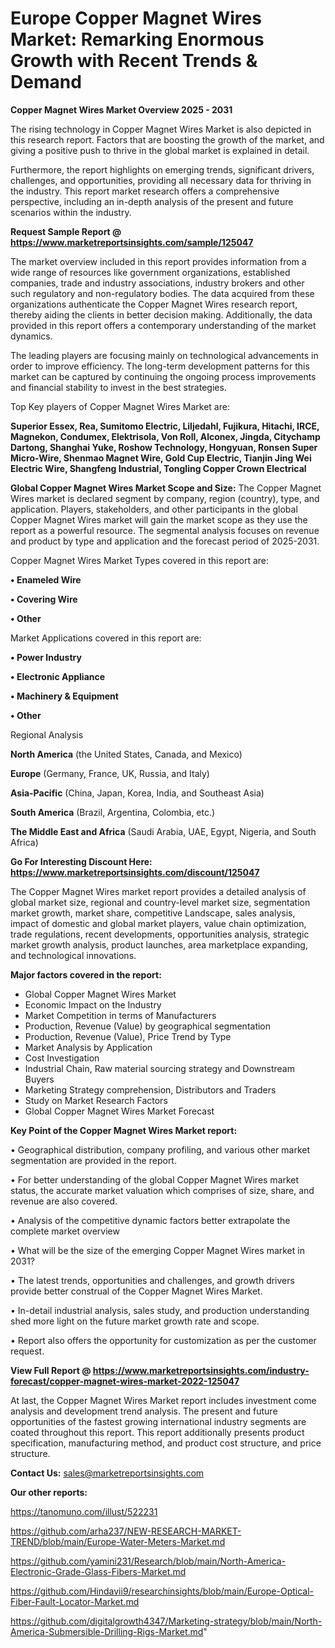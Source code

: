 # Europe Copper Magnet Wires Market: Remarking Enormous Growth with Recent Trends & Demand

<Strong> Copper Magnet Wires Market Overview 2025 - 2031</strong>

The rising technology in Copper Magnet Wires Market is also depicted in this research report. Factors that are boosting the growth of the market, and giving a positive push to thrive in the global market is explained in detail.

Furthermore, the report highlights on emerging trends, significant drivers, challenges, and opportunities, providing all necessary data for thriving in the industry. This report market research offers a comprehensive perspective, including an in-depth analysis of the present and future scenarios within the industry.

<strong>Request Sample Report @ <a href=https://www.marketreportsinsights.com/sample/125047>https://www.marketreportsinsights.com/sample/125047</a></strong>

The market overview included in this report provides information from a wide range of resources like government organizations, established companies, trade and industry associations, industry brokers and other such regulatory and non-regulatory bodies. The data acquired from these organizations authenticate the Copper Magnet Wires research report, thereby aiding the clients in better decision making. Additionally, the data provided in this report offers a contemporary understanding of the market dynamics.

The leading players are focusing mainly on technological advancements in order to improve efficiency. The long-term development patterns for this market can be captured by continuing the ongoing process improvements and financial stability to invest in the best strategies.

Top Key players of Copper Magnet Wires Market are:

<strong>Superior Essex, Rea, Sumitomo Electric, Liljedahl, Fujikura, Hitachi, IRCE, Magnekon, Condumex, Elektrisola, Von Roll, Alconex, Jingda, Citychamp Dartong, Shanghai Yuke, Roshow Technology, Hongyuan, Ronsen Super Micro-Wire, Shenmao Magnet Wire, Gold Cup Electric, Tianjin Jing Wei Electric Wire, Shangfeng Industrial, Tongling Copper Crown Electrical</strong>

<strong><b>Global Copper Magnet Wires Market Scope and Size:</b></strong>
The Copper Magnet Wires market is declared segment by company, region (country), type, and application. Players, stakeholders, and other participants in the global Copper Magnet Wires market will gain the market scope as they use the report as a powerful resource. The segmental analysis focuses on revenue and product by type and application and the forecast period of 2025-2031.

Copper Magnet Wires Market Types covered in this report are:

<strong>• Enameled Wire

• Covering Wire

• Other</strong>

Market Applications covered in this report are:

<strong>• Power Industry

• Electronic Appliance

• Machinery & Equipment

• Other</strong> 

Regional Analysis

<strong>North America</strong> (the United States, Canada, and Mexico)

<strong>Europe</strong> (Germany, France, UK, Russia, and Italy)

<strong>Asia-Pacific</strong> (China, Japan, Korea, India, and Southeast Asia)

<strong>South America</strong> (Brazil, Argentina, Colombia, etc.)

<strong>The Middle East and Africa</strong> (Saudi Arabia, UAE, Egypt, Nigeria, and South Africa)

<strong>Go For Interesting Discount Here: <a href=https://www.marketreportsinsights.com/discount/125047>https://www.marketreportsinsights.com/discount/125047</a></strong>

The Copper Magnet Wires market report provides a detailed analysis of global market size, regional and country-level market size, segmentation market growth, market share, competitive Landscape, sales analysis, impact of domestic and global market players, value chain optimization, trade regulations, recent developments, opportunities analysis, strategic market growth analysis, product launches, area marketplace expanding, and technological innovations.

<strong><b>Major factors covered in the report:</b></strong>
<ul>
  <li>Global Copper Magnet Wires Market </li>
  <li>Economic Impact on the Industry</li>
  <li>Market Competition in terms of Manufacturers</li>
  <li>Production, Revenue (Value) by geographical segmentation</li>
  <li>Production, Revenue (Value), Price Trend by Type</li>
  <li>Market Analysis by Application</li>
  <li>Cost Investigation</li>
  <li>Industrial Chain, Raw material sourcing strategy and Downstream Buyers</li>
  <li>Marketing Strategy comprehension, Distributors and Traders</li>
  <li>Study on Market Research Factors</li>
  <li>Global Copper Magnet Wires Market Forecast</li>
</ul>

<strong><b>Key Point of the Copper Magnet Wires Market report:</b></strong>

• Geographical distribution, company profiling, and various other market segmentation are provided in the report.

• For better understanding of the global Copper Magnet Wires market status, the accurate market valuation which comprises of size, share, and revenue are also covered.

• Analysis of the competitive dynamic factors better extrapolate the complete market overview

• What will be the size of the emerging Copper Magnet Wires market in 2031?

• The latest trends, opportunities and challenges, and growth drivers provide better construal of the Copper Magnet Wires Market.

• In-detail industrial analysis, sales study, and production understanding shed more light on the future market growth rate and scope.

• Report also offers the opportunity for customization as per the customer request.

<strong><b>View Full Report @ <a href=https://www.marketreportsinsights.com/industry-forecast/copper-magnet-wires-market-2022-125047>https://www.marketreportsinsights.com/industry-forecast/copper-magnet-wires-market-2022-125047</a></b></strong>


At last, the Copper Magnet Wires Market report includes investment come analysis and development trend analysis. The present and future opportunities of the fastest growing international industry segments are coated throughout this report. This report additionally presents product specification, manufacturing method, and product cost structure, and price structure.

<strong>Contact Us:</strong>
sales@marketreportsinsights.com

<strong>Our other reports:</strong>

<a href=https://tanomuno.com/illust/522231>https://tanomuno.com/illust/522231</a>

<a href=https://github.com/arha237/NEW-RESEARCH-MARKET-TREND/blob/main/Europe-Water-Meters-Market.md>https://github.com/arha237/NEW-RESEARCH-MARKET-TREND/blob/main/Europe-Water-Meters-Market.md</a>

<a href=https://github.com/yamini231/Research/blob/main/North-America-Electronic-Grade-Glass-Fibers-Market.md>https://github.com/yamini231/Research/blob/main/North-America-Electronic-Grade-Glass-Fibers-Market.md</a>

<a href=https://github.com/Hindavii9/researchinsights/blob/main/Europe-Optical-Fiber-Fault-Locator-Market.md>https://github.com/Hindavii9/researchinsights/blob/main/Europe-Optical-Fiber-Fault-Locator-Market.md</a>

<a href=https://github.com/digitalgrowth4347/Marketing-strategy/blob/main/North-America-Submersible-Drilling-Rigs-Market.md>https://github.com/digitalgrowth4347/Marketing-strategy/blob/main/North-America-Submersible-Drilling-Rigs-Market.md</a>"
